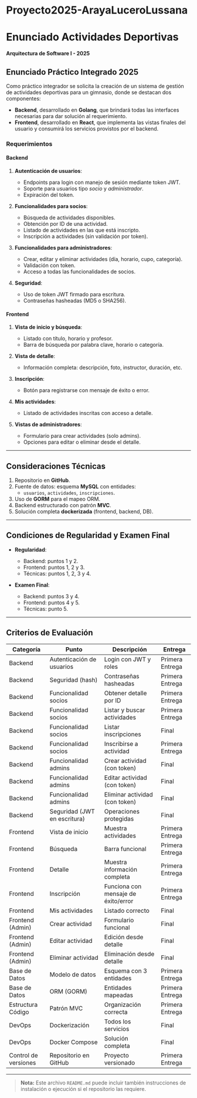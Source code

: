 # Proyecto2025-ArayaLuceroLussana
# Enunciado Actividades Deportivas

**Arquitectura de Software I - 2025**

## Enunciado Práctico Integrado 2025

Como práctico integrador se solicita la creación de un sistema de gestión de actividades deportivas para un gimnasio, donde se destacan dos componentes:

- **Backend**, desarrollado en **Golang**, que brindará todas las interfaces necesarias para dar solución al requerimiento.
- **Frontend**, desarrollado en **React**, que implementa las vistas finales del usuario y consumirá los servicios provistos por el backend.

### Requerimientos

#### Backend

1. **Autenticación de usuarios**: 
   - Endpoints para login con manejo de sesión mediante token JWT.
   - Soporte para usuarios tipo *socio* y *administrador*.
   - Expiración del token.

2. **Funcionalidades para socios**:
   - Búsqueda de actividades disponibles.
   - Obtención por ID de una actividad.
   - Listado de actividades en las que está inscripto.
   - Inscripción a actividades (sin validación por token).

3. **Funcionalidades para administradores**:
   - Crear, editar y eliminar actividades (día, horario, cupo, categoría).
   - Validación con token.
   - Acceso a todas las funcionalidades de socios.

4. **Seguridad**:
   - Uso de token JWT firmado para escritura.
   - Contraseñas hasheadas (MD5 o SHA256).

#### Frontend

1. **Vista de inicio y búsqueda**:
   - Listado con título, horario y profesor.
   - Barra de búsqueda por palabra clave, horario o categoría.

2. **Vista de detalle**:
   - Información completa: descripción, foto, instructor, duración, etc.

3. **Inscripción**:
   - Botón para registrarse con mensaje de éxito o error.

4. **Mis actividades**:
   - Listado de actividades inscritas con acceso a detalle.

5. **Vistas de administradores**:
   - Formulario para crear actividades (solo admins).
   - Opciones para editar o eliminar desde el detalle.

---

## Consideraciones Técnicas

1. Repositorio en **GitHub**.
2. Fuente de datos: esquema **MySQL** con entidades:
   - `usuarios`, `actividades`, `inscripciones`.
3. Uso de **GORM** para el mapeo ORM.
4. Backend estructurado con patrón **MVC**.
5. Solución completa **dockerizada** (frontend, backend, DB).

---

## Condiciones de Regularidad y Examen Final

- **Regularidad**:
  - Backend: puntos 1 y 2.
  - Frontend: puntos 1, 2 y 3.
  - Técnicas: puntos 1, 2, 3 y 4.

- **Examen Final**:
  - Backend: puntos 3 y 4.
  - Frontend: puntos 4 y 5.
  - Técnicas: punto 5.

---

## Criterios de Evaluación

| Categoría | Punto | Descripción | Entrega |
|----------|-------|-------------|---------|
| Backend | Autenticación de usuarios | Login con JWT y roles | Primera Entrega |
| Backend | Seguridad (hash) | Contraseñas hasheadas | Primera Entrega |
| Backend | Funcionalidad socios | Obtener detalle por ID | Primera Entrega |
| Backend | Funcionalidad socios | Listar y buscar actividades | Primera Entrega |
| Backend | Funcionalidad socios | Listar inscripciones | Final |
| Backend | Funcionalidad socios | Inscribirse a actividad | Primera Entrega |
| Backend | Funcionalidad admins | Crear actividad (con token) | Final |
| Backend | Funcionalidad admins | Editar actividad (con token) | Final |
| Backend | Funcionalidad admins | Eliminar actividad (con token) | Final |
| Backend | Seguridad (JWT en escritura) | Operaciones protegidas | Final |
| Frontend | Vista de inicio | Muestra actividades | Primera Entrega |
| Frontend | Búsqueda | Barra funcional | Primera Entrega |
| Frontend | Detalle | Muestra información completa | Primera Entrega |
| Frontend | Inscripción | Funciona con mensaje de éxito/error | Primera Entrega |
| Frontend | Mis actividades | Listado correcto | Final |
| Frontend (Admin) | Crear actividad | Formulario funcional | Final |
| Frontend (Admin) | Editar actividad | Edición desde detalle | Final |
| Frontend (Admin) | Eliminar actividad | Eliminación desde detalle | Final |
| Base de Datos | Modelo de datos | Esquema con 3 entidades | Primera Entrega |
| Base de Datos | ORM (GORM) | Entidades mapeadas | Primera Entrega |
| Estructura Código | Patrón MVC | Organización correcta | Primera Entrega |
| DevOps | Dockerización | Todos los servicios | Final |
| DevOps | Docker Compose | Solución completa | Final |
| Control de versiones | Repositorio en GitHub | Proyecto versionado | Primera Entrega |

---

> **Nota:** Este archivo `README.md` puede incluir también instrucciones de instalación o ejecución si el repositorio las requiere.

